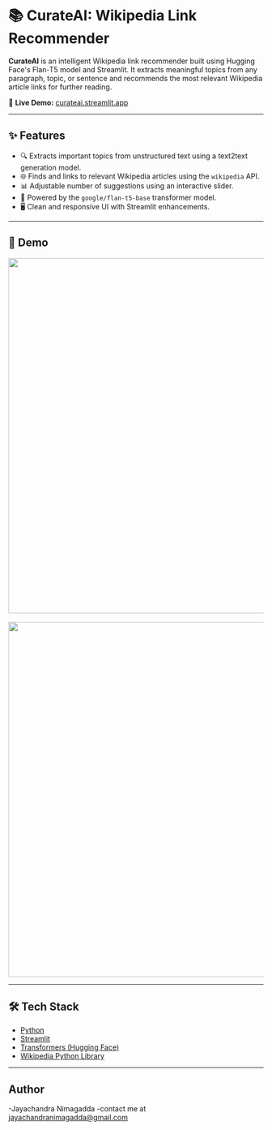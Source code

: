 # 📚 CurateAI: Wikipedia Link Recommender

**CurateAI** is an intelligent Wikipedia link recommender built using Hugging Face's Flan-T5 model and Streamlit. It extracts meaningful topics from any paragraph, topic, or sentence and recommends the most relevant Wikipedia article links for further reading.

🔗 **Live Demo:** [curateai.streamlit.app](https://curateai.streamlit.app/)

---

## ✨ Features

- 🔍 Extracts important topics from unstructured text using a text2text generation model.
- 🌐 Finds and links to relevant Wikipedia articles using the `wikipedia` API.
- 📊 Adjustable number of suggestions using an interactive slider.
- 🧠 Powered by the `google/flan-t5-base` transformer model.
- 🖥️ Clean and responsive UI with Streamlit enhancements.

---

## 🚀 Demo

<p align="center">
  <img src="https://github.com/jayachandra01/CurateAI/raw/main/demo-screenshot-1.png" width="700"/>
  <br><br>
  <img src="https://github.com/jayachandra01/CurateAI/raw/main/demo-screenshot-2.png" width="700"/>
</p>

---

## 🛠️ Tech Stack

- [Python](https://www.python.org/)
- [Streamlit](https://streamlit.io/)
- [Transformers (Hugging Face)](https://huggingface.co/docs/transformers/index)
- [Wikipedia Python Library](https://pypi.org/project/wikipedia/)

---
## Author
-Jayachandra Nimagadda
-contact me at jayachandranimagadda@gmail.com


